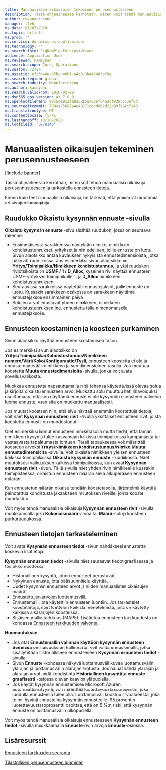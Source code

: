 ```yaml
---
title: Manuaalisten oikaisujen tekeminen perusennusteeseen
description: Tässä ohjeaiheessa kerrotaan, miten voit tehdä manuaalisia oikaisuja perusennusteeseen ja tarkastella ennusteen tietoja.
author: roxanadiaconu
manager: tfehr
ms.date: 01/07/2020
ms.topic: article
ms.prod: ''
ms.service: dynamics-ax-applications
ms.technology: ''
ms.search.form: ReqDemPlanForecastViewer
audience: Application User
ms.reviewer: kamaybac
ms.search.scope: Core, Operations
ms.custom: 72704
ms.assetid: e7c5d44e-07bc-40b1-a4b3-8ba46483ef9e
ms.search.region: global
ms.search.industry: Manufacturing
ms.author: kamaybac
ms.search.validFrom: 2016-02-28
ms.dyn365.ops.version: AX 7.0.0
ms.openlocfilehash: 9dc5d1812fa926216a75b6fc4e3cf820ccc3ef6d
ms.sourcegitcommit: 708ca25687a4e48271cdcd6d2d22d99fb94cf140
ms.translationtype: HT
ms.contentlocale: fi-FI
ms.lasthandoff: 10/10/2020
ms.locfileid: "3978146"
---
```

# <a name="make-manual-adjustments-to-the-baseline-forecast"></a>Manuaalisten oikaisujen tekeminen perusennusteeseen

[!include [banner](../includes/banner.md)]

Tässä ohjeaiheessa kerrotaan, miten voit tehdä manuaalisia oikaisuja perusennusteeseen ja tarkastella ennusteen tietoja. 

Ennen kuin teet manuaalisia oikaisuja, on tärkeää, että ymmärrät muutamia eri sivujen konsepteja.

## <a name="grid-on-the-adjusted-demand-forecast-page"></a>Ruudukko Oikaistu kysynnän ennuste -sivulla
**Oikaistu kysynnän ennuste** -sivu sisältää ruudukon, jossa on seuraava rakenne:

-   Ensimmäisessä sarakkeessa näytetään nimike, nimikkeen kohdistustunnukset, yritykset ja niin edelleen, joille ennuste on luotu. Sivun alaotsikko antaa kuvauksen nykyisistä ennustedimensioista, jotka näkyvät ruudukossa. Jos esimerkiksi sivun alaotsikko on **Yritys/Toimipaikka/Nimikkeen kohdistustunnus**, ja yksi ruudukon riviotsikoista on **USMF / 1 / D\_Alloc**, kyseinen rivi näyttää ennusteen USMF-yrityksen toimipaikalle 1, ja **D\_Alloc** nimikkeen kohdistustunnuksen.
-   Seuraavissa sarakkeissa näytetään ennustejaksot, joille ennuste on luotu. Kussakin sarakkeen otsikossa on sarakkeen näyttämä ennustejakson ensimmäinen päivä.
-   Solujen arvot edustavat yhden nimikkeen, nimikkeen kohdistustunnuksen jne. ennustetta tälle nimenomaiselle ennustejaksolle.

## <a name="forecast-aggregation-and-de-aggregation"></a>Ennusteen koostaminen ja koosteen purkaminen
Sivun alaotsikko näyttää ennusteen koostamisen tason. 

Jos esimerkiksi sivun alaotsikko on **Yritys/Toimipaikka/Kohdistustunnus/Nimikkeen numero/Väri/Koko/Konfiguraatio/Tyyli**, ennusteen koostetta ei ole ja ennuste näytetään nimikkeen ja sen dimensioiden tasolla. Voit muuttaa koostetta **Muuta ennustedimensioita** -sivulla, jonka voit avata sovellusvalikosta. 

Muokkaa ennustetta napsauttamalla mitä tahansa käytettävissä olevaa solua ja kirjoita oikaistu ennusteen arvo. Muokattu solu muuttuu heti lihavoiduksi osoittamaan, että sen näyttämä ennuste ei ole kysynnän ennusteen palvelun luoma ennuste, vaan sitä on muokattu manuaalisesti. 

Jos muutat koosteen niin, että sivu näyttää enemmän koostettuja tietoja, voit näet **Kysynnän ennusteen rivit** -sivulla yksittäiset ennusteen rivit, joista koostettu ennuste on muodostunut. 

Olet esimerkiksi luonut ennusteen nimiketasolla mutta tiedät, että tämän nimikkeen kysyntä tulee kasvamaan kaikissa toimipaikoissa kampanjasta tai vastaavasta tapahtumasta johtuen. Tässä tapauksessa voit määrittää koosteen arvoksi **Yritys/Nimikkeen kohdistustunnus/Nimike** **Muuta ennustedimensioita** -sivulla. Voit oikaista nimikkeen yleisen ennusteen kaikissa toimipaikoissa **Oikaistu kysynnän ennuste** -ruudukossa. Näet muutoksesi vaikutuksen kaikissa toimipaikoissa, kun avaat **Kysynnän ennusteen rivit** -sivun. Tällä sivulla näet yhden rivin nimikkeelle kussakin toimipisteessä, oikaistun ennusteen määrän sekä alkuperäisen ennusteen määrän. 

Kun ennustetun määrän oikaisu tehdään koostetasolla, järjestelmä käyttää painotettua kohdistusta jakaakseen muutoksen riveille, joista kooste muodostuu. 

Voit myös tehdä manuaalisia oikaisuja **Kysynnän ennusteen rivit** -sivulla muokkaamalla joko **Kokonaismäärä**-arvoa tai **Määrä**-soluja koosteen purkuruudukossa.

## <a name="viewing-details-of-the-forecast"></a>Ennusteen tietojen tarkasteleminen
Voit avata **Kysynnän ennusteen tiedot** -sivun nähdäksesi ennustetta koskevia lisätietoja. 

**Kysynnän ennusteen tiedot** -sivulla näet seuraavat tiedot graafisessa ja taulukkomuodossa.

-   Historiallinen kysyntä, johon ennusteet perustuvat.
-   Nykyinen ennuste, jota pääsuunnittelu käyttää.
-   Uudet kysynnän ennusteen arvot ja niiden manuaalisten oikaisujen määrät.
-   Ennustettujen arvojen luottamusväli.
-   Ennustemalli, jota käytettiin ennusteen luontiin. Jos tarkastelet koostetietoja, näet luettelon kaikista menetelmistä, joita on käytetty kaikissa aikasarjojen koosteissa.
-   Sisäisen mallin tarkkuus (MAPE). Lisätietoa ennusteen tarkkuudesta on kohdassa [Ennusteen tarkkuuden valvonta](monitor-forecast-accuracy.md).

**Huomautuksia:**

-   Jos otat **Ennustemallin valinnan käyttöön kysynnän ennusteen tiedoissa** ominaisuuksien hallinnasta, voit valita ennustemallit, jotka sisällytetään historialliseen ennusteeseen **Kysynnän ennusteen tiedot** -sivulla.
-   Sivun **Ennuste** -kohdassa näkyvä luottamusväli kuvaa luottamusvälin ylärajan ja luottamusvälin alarajan erotusta. Jos haluat nähdä ylärajan ja alarajan arvot, pidä kohdistinta **Historiallinen kysyntä ja ennuste graafisesti** -osiossa olevan kaavion yläpuolella.
-   Jos käytät kysynnän ennustamisen Microsoft Azuren automaattianalyysiä, voit määrittää luotettavuustasoprosentin, joka luodulla ennusteella tulee olla. Luottamusväli koostuu arvoalueesta, joka toimii hyvinä ennusteina kysynnän ennusteelle. 95 prosentin luotettavuustasoprosentti osoittaa, että on 5 %:n riski, että kysynnän ennuste on luottamusvälin ulkopuolella.

Voit myös tehdä manuaalisia oikaisuja ennusteeseen **Kysynnän ennusteen tiedot** -sivulla muokkaamalla **Ennuste**-rivin arvoja **Ennuste**-osiossa.

<a name="additional-resources"></a>Lisäresurssit
--------

[Ennusteen tarkkuuden seuranta](monitor-forecast-accuracy.md)

[Tilastollisen perusennusteen luominen](generate-statistical-baseline-forecast.md)



